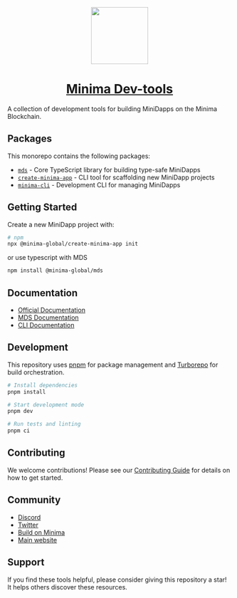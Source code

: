 <p align="center">
  <a href="https://turbo.build">
    <picture>
      <source media="(prefers-color-scheme: dark)" srcset="https://avatars.githubusercontent.com/u/71636227?s=200&v=4">
      <img src="https://avatars.githubusercontent.com/u/71636227?s=200&v=4" height="128">
    </picture>
    <h1 align="center">Minima Dev-tools</h1>
  </a>
</p>

A collection of development tools for building MiniDapps on the Minima Blockchain.

## Packages

This monorepo contains the following packages:

- [`mds`](./packages/mds) - Core TypeScript library for building type-safe MiniDapps
- [`create-minima-app`](./packages/create-minima-app) - CLI tool for scaffolding new MiniDapp projects
- [`minima-cli`](./packages/minima-cli) - Development CLI for managing MiniDapps

## Getting Started

Create a new MiniDapp project with:

```bash
# npm
npx @minima-global/create-minima-app init
```

or use typescript with MDS

```bash
npm install @minima-global/mds
```

## Documentation

- [Official Documentation](https://docs.minima.global)
- [MDS Documentation](https://docs.minima.global/docs/development/using-typescript)
- [CLI Documentation](https://docs.minima.global/docs/development/cli)

## Development

This repository uses [pnpm](https://pnpm.io/) for package management and [Turborepo](https://turbo.build/repo) for build orchestration.

```bash
# Install dependencies
pnpm install

# Start development mode
pnpm dev

# Run tests and linting
pnpm ci
```

## Contributing

We welcome contributions! Please see our [Contributing Guide](./CONTRIBUTING.md) for details on how to get started.

## Community

- [Discord](https://discord.gg/minima)
- [Twitter](https://x.com/Minima_Global)
- [Build on Minima](https://build.minima.global/)
- [Main website](https://minima.global/)

## Support

If you find these tools helpful, please consider giving this repository a star! It helps others discover these resources.
